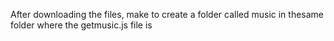 After downloading the files, make to create a folder called music in thesame folder where the getmusic.js file is
